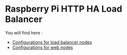 # Raspberry Pi HTTP HA Load Balancer

You will find here :
* [Configurations for load balancer nodes](./lb/)
* [Configurations for web nodes](./web/)
